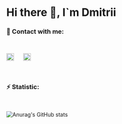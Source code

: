 # Hi there 👋, I`m Dmitrii
### 💬 Contact with me:
<br />

[<img src="https://static-exp1.licdn.com/sc/h/al2o9zrvru7aqj8e1x2rzsrca" style="width: 20px; margin-right: 20px">](https://www.linkedin.com/in/danilov-dmitrii/)
[<img src="https://www.instagram.com/static/images/ico/favicon-192.png/68d99ba29cc8.png" style="width: 20px">](https://www.instagram.com/dmitrii.danilov_/)

<br />

### ⚡ Statistic:

<br />

![Anurag's GitHub stats](https://github-readme-stats.vercel.app/api?username=webstorybegin&show_icons=true&theme=gruvbox)
<!--
**webstorybegin/webstorybegin** is a ✨ _special_ ✨ repository because its `README.md` (this file) appears on your GitHub profile.

Here are some ideas to get you started:

- 🔭 I’m currently working on ...
C- 🌱 I’m currently learning ...
- 👯 I’m looking to collaborate on ...
- 🤔 I’m looking for help with ...
-  Ask me about ...
- 📫 How to reach me: ...
- 😄 Pronouns: ...
- ⚡ Fun fact: ...
-->
